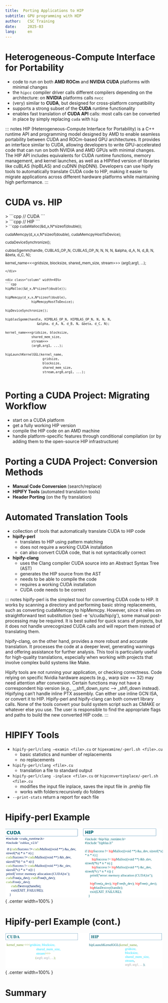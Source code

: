 ```yaml
---
title:  Porting Applications to HIP 
subtitle: GPU programming with HIP
author:   CSC Training
date:     2025-03
lang:     en
---
```


# Heterogeneous-Compute Interface for Portability

- code to run on both **AMD ROCm** and **NVIDIA CUDA** platforms with minimal changes
- the `hipcc` compiler driver calls different compilers depending on the architecture: on **NVIDIA** platforms calls `nvcc` 
- (very) similar to **CUDA**, but designed for cross-platform compatibility
- supports a strong subset of the **CUDA** runtime functionality
- enables fast translation of **CUDA API** calls: most calls can be converted in place by simply replacing `cuda` with `hip`

::: notes
HIP (Heterogeneous-Compute Interface for Portability) is a C++ runtime API and programming model designed by AMD to enable seamless portability between CUDA and ROCm-based GPU architectures. It provides an interface similar to CUDA, allowing developers to write GPU-accelerated code that can run on both NVIDIA and AMD GPUs with minimal changes. The HIP API includes equivalents for CUDA runtime functions, memory management, and kernel launches, as well as a HIPified version of libraries like cuBLAS (hipBLAS) and cuDNN (hipDNN). Developers can use hipify tools to automatically translate CUDA code to HIP, making it easier to migrate applications across different hardware platforms while maintaining high performance.
:::
# CUDA vs. HIP

<div class="column" width=45%>>
```cpp
// CUDA
```
</div>

<div class="column" width=45%>>
```cpp
// HIP
```
</div>

<small>
 <div class="column" width=45%>>
```cpp
cudaMalloc(&d_x,N*sizeof(double));
  
cudaMemcpy(d_x,x,N*sizeof(double),
              cudaMemcpyHostToDevice);
              
cudaDeviceSynchronize();

cublasSgemm(handle, CUBLAS_OP_N, CUBLAS_OP_N, N, N, N, 
                &alpha, d_A, N, d_B, N, &beta, d_C, N);

kernel_name<<<gridsize, blocksize, 
              shared_mem_size, 
              stream>>>
              (arg0,arg1, ...);





              
``` 
</div>

<div class="column" width=45%>
```cpp
hipMalloc(&d_x,N*sizeof(double));

hipMemcpy(d_x,x,N*sizeof(double),
              hipMemcpyHostToDevice);

hipDeviceSynchronize();

hipblasSgemm(handle, HIPBLAS_OP_N, HIPBLAS_OP_N, N, N, N, 
                 &alpha, d_A, N, d_B, N, &beta, d_C, N);

kernel_name<<<gridsize, blocksize, 
              shared_mem_size, 
              stream>>>
              (arg0,arg1, ...);

hipLaunchKernelGGL(kernel_name,
                    gridsize, 
                    blocksize, 
                    shared_mem_size, 
                    stream,arg0,arg1, ...);
```
</div>

</small>


# Porting a CUDA Project: Migrating Workflow

- start on a CUDA platform
- get a fully working HIP version
- compile the HIP code on an AMD machine
- handle platform-specific features through conditional compilation (or by adding them to the open-source HIP infrastructure)

# Porting a CUDA Project: Conversion Methods

- **Manual Code Conversion** (search/replace)
- **HIPIFY Tools** (automated translation tools)
- **Header Porting** (on the fly translation)

# Automated Translation Tools
- collection of tools that automatically translate CUDA to HIP code
- **hipify-perl**
   * translates to HIP using pattern matching
   * does not require a working CUDA installation
   * can also convert CUDA code, that is not syntactically correct
- **hipify-clang**
   * uses the Clang compiler CUDA source into an Abstract Syntax Tree (AST)
   * generates the HIP source from the AST
   * needs to be able to compile the code
   * requires a working CUDA installation
   * CUDA code needs to be correct

::: notes
hipify-perl is the simplest tool for converting CUDA code to HIP. It works by scanning a directory and performing basic string replacements, such as converting cudaMemcpy to hipMemcpy. However, since it relies on straightforward text substitution (sed -e 's/cuda/hip/g'), some manual post-processing may be required. It is best suited for quick scans of projects, but it does not handle unrecognized CUDA calls and will report them instead of translating them.

hipify-clang, on the other hand, provides a more robust and accurate translation. It processes the code at a deeper level, generating warnings and offering assistance for further analysis. This tool is particularly useful for high-quality translations, especially when working with projects that involve complex build systems like Make.

Hipify tools are not running your application, or checking correctness. Code relying on specific Nvidia hardware aspects (e.g., warp size == 32) may need attention after conversion. Certain functions may not have a correspondent hip version (e.g., __shfl_down_sync –-> _shfl_down instead). Hipifying can’t handle inline PTX assembly. Can either use inline GCN ISA, or convert it to HIP. Hipify-perl and hipify-clang can both convert library calls. None of the tools convert your build system script such as CMAKE or whatever else you use. The user is responsible to find the appropriate flags and paths to build the new converted HIP code.
::: 

# HIPIFY Tools

- `hipify-perl/clang –examin <file>.cu` or `hipexamine/-perl.sh <file>.cu`
     * basic statistics and number of replacements
     * no replacements
- `hipify-perl/clang <file>.cu`
     * translation a file to standard output
- `hipify-perl/clang -inplace <file>.cu` or `hipconvertinplace/-perl.sh <file>.cu`
     * modifies the input file inplace, saves the input file in .prehip file 
     * works with folders:recursively do folders
- `--print-stats` return a report for each file


# Hipify-perl Example
![](img/cublas_cuda_hip.png){ .center width=100% }

# Hipify-perl Example (cont.)
![](img/kernel_cuda_hip.png){ .center width=100% }


# Summary

